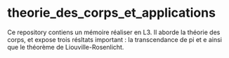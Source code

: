 # theorie_des_corps_et_applications

Ce repository contiens un mémoire réaliser en L3. Il aborde la théorie des corps, et expose
trois résltats important : la transcendance de pi et e ainsi que le théorème de Liouville-Rosenlicht. 
